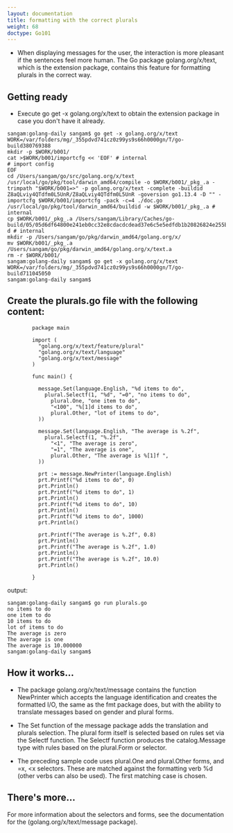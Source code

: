 ```yaml
---
layout: documentation
title: formatting with the correct plurals
weight: 68
doctype: Go101
---
```


- When displaying messages for the user, the interaction is more pleasant if the sentences feel more human. 
The Go package golang.org/x/text, which is the extension package, contains this feature for formatting plurals 
in the correct way.

## Getting ready

- Execute go get -x golang.org/x/text to obtain the extension package in case you don't have it already.

```
sangam:golang-daily sangam$ go get -x golang.org/x/text
WORK=/var/folders/mg/_355pdvd741cz0z99ys9s66h0000gn/T/go-build380769388
mkdir -p $WORK/b001/
cat >$WORK/b001/importcfg << 'EOF' # internal
# import config
EOF
cd /Users/sangam/go/src/golang.org/x/text
/usr/local/go/pkg/tool/darwin_amd64/compile -o $WORK/b001/_pkg_.a -trimpath "$WORK/b001=>" -p golang.org/x/text -complete -buildid Z8aQLviy4QTdfm0L5UnR/Z8aQLviy4QTdfm0L5UnR -goversion go1.13.4 -D "" -importcfg $WORK/b001/importcfg -pack -c=4 ./doc.go
/usr/local/go/pkg/tool/darwin_amd64/buildid -w $WORK/b001/_pkg_.a # internal
cp $WORK/b001/_pkg_.a /Users/sangam/Library/Caches/go-build/05/05d6df64800e241eb0cc32e8cdacdcdead37e6c5e5edfdb1b20826824e255b13-d # internal
mkdir -p /Users/sangam/go/pkg/darwin_amd64/golang.org/x/
mv $WORK/b001/_pkg_.a /Users/sangam/go/pkg/darwin_amd64/golang.org/x/text.a
rm -r $WORK/b001/
sangam:golang-daily sangam$ go get -x golang.org/x/text
WORK=/var/folders/mg/_355pdvd741cz0z99ys9s66h0000gn/T/go-build711045050
sangam:golang-daily sangam$ 
```
## Create the plurals.go file with the following content:
```
        package main

        import (
          "golang.org/x/text/feature/plural"
          "golang.org/x/text/language"
          "golang.org/x/text/message"
        )

        func main() {

          message.Set(language.English, "%d items to do",
            plural.Selectf(1, "%d", "=0", "no items to do",
              plural.One, "one item to do",
              "<100", "%[1]d items to do",
              plural.Other, "lot of items to do",
          ))

          message.Set(language.English, "The average is %.2f",
            plural.Selectf(1, "%.2f",
              "<1", "The average is zero",
              "=1", "The average is one",
              plural.Other, "The average is %[1]f ",
          ))

          prt := message.NewPrinter(language.English)
          prt.Printf("%d items to do", 0)
          prt.Println()
          prt.Printf("%d items to do", 1)
          prt.Println()
          prt.Printf("%d items to do", 10)
          prt.Println()
          prt.Printf("%d items to do", 1000)
          prt.Println()

          prt.Printf("The average is %.2f", 0.8)
          prt.Println()
          prt.Printf("The average is %.2f", 1.0)
          prt.Println()
          prt.Printf("The average is %.2f", 10.0)
          prt.Println()

        }

```
output:

```
sangam:golang-daily sangam$ go run plurals.go
no items to do
one item to do
10 items to do
lot of items to do
The average is zero
The average is one
The average is 10.000000 
sangam:golang-daily sangam$ 
```
## How it works...

- The package golang.org/x/text/message contains the function NewPrinter which accepts the language identification and creates the formatted I/O, the same as the fmt package does, but with the ability to translate messages based on gender and plural forms.

- The Set function of the message package adds the translation and plurals selection. The plural form itself is selected based on rules set via the Selectf function. The Selectf function produces the catalog.Message type with rules based on the plural.Form or selector.

- The preceding sample code uses plural.One and plural.Other forms, and =x, <x selectors. These are matched against the formatting verb %d (other verbs can also be used). The first matching case is chosen.

## There's more...

For more information about the selectors and forms, see the documentation for the (golang.org/x/text/message package).
